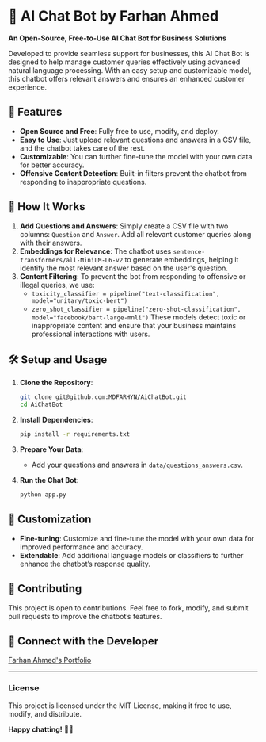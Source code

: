 
# 🤖 AI Chat Bot by Farhan Ahmed

**An Open-Source, Free-to-Use AI Chat Bot for Business Solutions**

Developed to provide seamless support for businesses, this AI Chat Bot is designed to help manage customer queries effectively using advanced natural language processing. With an easy setup and customizable model, this chatbot offers relevant answers and ensures an enhanced customer experience.

## 🌟 Features
- **Open Source and Free**: Fully free to use, modify, and deploy.
- **Easy to Use**: Just upload relevant questions and answers in a CSV file, and the chatbot takes care of the rest.
- **Customizable**: You can further fine-tune the model with your own data for better accuracy.
- **Offensive Content Detection**: Built-in filters prevent the chatbot from responding to inappropriate questions.

## 🚀 How It Works
1. **Add Questions and Answers**: Simply create a CSV file with two columns: `Question` and `Answer`. Add all relevant customer queries along with their answers.
2. **Embeddings for Relevance**: The chatbot uses `sentence-transformers/all-MiniLM-L6-v2` to generate embeddings, helping it identify the most relevant answer based on the user's question.
3. **Content Filtering**: To prevent the bot from responding to offensive or illegal queries, we use:
   - `toxicity_classifier = pipeline("text-classification", model="unitary/toxic-bert")`
   - `zero_shot_classifier = pipeline("zero-shot-classification", model="facebook/bart-large-mnli")`
   These models detect toxic or inappropriate content and ensure that your business maintains professional interactions with users.

## 🛠️ Setup and Usage
1. **Clone the Repository**:
   ```bash
   git clone git@github.com:MDFARHYN/AiChatBot.git
   cd AiChatBot
   ```
2. **Install Dependencies**:
   ```bash
   pip install -r requirements.txt
   ```
3. **Prepare Your Data**:
   - Add your questions and answers in `data/questions_answers.csv`.

4. **Run the Chat Bot**:
   ```bash
   python app.py
   ```

## 🧩 Customization
- **Fine-tuning**: Customize and fine-tune the model with your own data for improved performance and accuracy.
- **Extendable**: Add additional language models or classifiers to further enhance the chatbot’s response quality.

## 🎉 Contributing
This project is open to contributions. Feel free to fork, modify, and submit pull requests to improve the chatbot’s features.

## 🔗 Connect with the Developer
[Farhan Ahmed's Portfolio](https://farhyn.com)

---

### License
This project is licensed under the MIT License, making it free to use, modify, and distribute.

**Happy chatting!** 💬🤖
